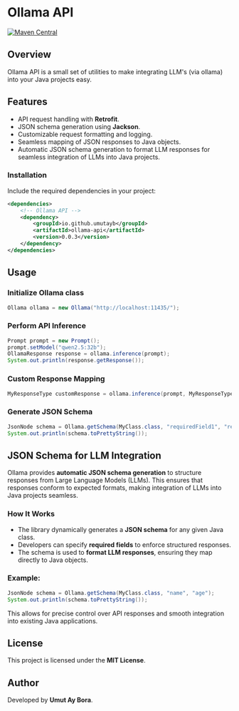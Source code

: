 # Ollama API

[![Maven Central](https://img.shields.io/maven-central/v/io.github.umutayb/ollama-api?color=brightgreen&label=OllamaAPI)](https://mvnrepository.com/artifact/io.github.umutayb/ollama-api/latest)

## Overview
Ollama API is a small set of utilities to make integrating LLM's (via ollama) into your Java projects easy.

## Features
- API request handling with **Retrofit**.
- JSON schema generation using **Jackson**.
- Customizable request formatting and logging.
- Seamless mapping of JSON responses to Java objects.
- Automatic JSON schema generation to format LLM responses for seamless integration of LLMs into Java projects.

### Installation

Include the required dependencies in your project:
```xml
<dependencies>
    <!-- Ollama API -->
    <dependency>
        <groupId>io.github.umutayb</groupId>
        <artifactId>ollama-api</artifactId>
        <version>0.0.3</version>
    </dependency>
</dependencies>
```

## Usage

### Initialize Ollama class
```java
Ollama ollama = new Ollama("http://localhost:11435/");
```

### Perform API Inference
```java
Prompt prompt = new Prompt();
prompt.setModel("qwen2.5:32b");
OllamaResponse response = ollama.inference(prompt);
System.out.println(response.getResponse());
```

### Custom Response Mapping
```java
MyResponseType customResponse = ollama.inference(prompt, MyResponseType.class, "field1", "field2");
```

### Generate JSON Schema
```java
JsonNode schema = Ollama.getSchema(MyClass.class, "requiredField1", "requiredField2");
System.out.println(schema.toPrettyString());
```

## JSON Schema for LLM Integration
Ollama provides **automatic JSON schema generation** to structure responses from Large Language Models (LLMs). This ensures that responses conform to expected formats, making integration of LLMs into Java projects seamless.

### How It Works
- The library dynamically generates a **JSON schema** for any given Java class.
- Developers can specify **required fields** to enforce structured responses.
- The schema is used to **format LLM responses**, ensuring they map directly to Java objects.

### Example:
```java
JsonNode schema = Ollama.getSchema(MyClass.class, "name", "age");
System.out.println(schema.toPrettyString());
```
This allows for precise control over API responses and smooth integration into existing Java applications.

## License
This project is licensed under the **MIT License**.

## Author
Developed by **Umut Ay Bora**.

